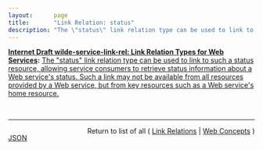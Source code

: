 ```yaml
---
layout:      page
title:       "Link Relation: status"
description: "The \"status\" link relation type can be used to link to such a status resource, allowing service consumers to retrieve status information about a Web service's status. Such a link may not be available from all resources provided by a Web service, but from key resources such as a Web service's home resource."
---
```


**[Internet Draft wilde-service-link-rel: Link Relation Types for Web Services](/specs/IETF/I-D/wilde-service-link-rel "Many resources provided on the Web are part of sets of resources that are provided in a context that is managed by one particular service provider. Often, these sets of resources are referred to as &#34;Web Services&#34; or &#34;Web APIs&#34;. This specification defines link relations for representing relationships from those resources to ones that provide documentation or descriptions of the Web services. The difference between these concepts is that documentation is primarily intended for human consumers, whereas descriptions are primarily intended for automated consumers. It also defines a link relation to identify a status resource that is used to represent operational information about a service's status."):** [The "status" link relation type can be used to link to such a status resource, allowing service consumers to retrieve status information about a Web service's status. Such a link may not be available from all resources provided by a Web service, but from key resources such as a Web service's home resource.](http://tools.ietf.org/html/draft-wilde-service-link-rel#section-5 "Read documentation for Link Relation &#34;status&#34;")

<br/>
<hr/>

<p style="float : left"><a href="status.json" title="JSON representing this particular Web Concept">JSON</a></p>
<p style="text-align: right">Return to list of all ( <a href="../link-relations">Link Relations</a> | <a href="../">Web Concepts</a> )</p>
